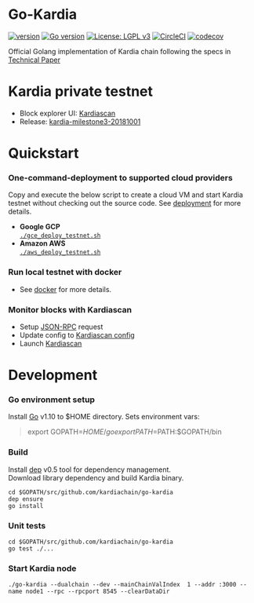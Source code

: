 # Go-Kardia

[![version](https://img.shields.io/github/release/qubyte/rubidium.svg)](https://github.com/kardiachain/go-kardia/releases/latest)
[![Go version](https://img.shields.io/badge/go-1.10.4-blue.svg)](https://github.com/moovweb/gvm)
[![License: LGPL v3](https://img.shields.io/badge/License-LGPL%20v3-blue.svg)](https://www.gnu.org/licenses/lgpl-3.0)
[![CircleCI](https://circleci.com/gh/kardiachain/go-kardia.svg?style=shield&circle-token=3163b86cadff994c8e322dc3aedf57c61f541c42)](https://circleci.com/gh/kardiachain/go-kardia)
[![codecov](https://codecov.io/gh/kardiachain/go-kardia/branch/master/graph/badge.svg?token=9HzVclw3dp)](https://codecov.io/gh/kardiachain/go-kardia)

Official Golang implementation of Kardia chain following the specs in [Technical Paper](http://dl.kardiachain.io/paper.pdf)

# Kardia private testnet
- Block explorer UI: [Kardiascan](http://scan.kardiachain.io/)
- Release: [kardia-milestone3-20181001](https://github.com/kardiachain/go-kardia/releases/tag/kardia-milestone3-20181001)


# Quickstart
### One-command-deployment to supported cloud providers
Copy and execute the below script to create a cloud VM and start Kardia testnet without checking out the source code. See [deployment](https://github.com/kardiachain/go-kardia/tree/master/deployment) for more details.  
- **Google GCP**  
[`./gce_deploy_testnet.sh`](https://github.com/kardiachain/go-kardia/blob/master/deployment/gce_deploy_testnet.sh)   
- **Amazon AWS**  
[`./aws_deploy_testnet.sh`](https://github.com/kardiachain/go-kardia/blob/master/deployment/aws_deploy_testnet.sh)

### Run local testnet with docker
- See [docker](https://github.com/kardiachain/go-kardia/tree/master/docker) for more details.

### Monitor blocks with Kardiascan
- Setup [JSON-RPC](https://github.com/kardiachain/go-kardia/tree/master/rpc) request
- Update config to [Kardiascan config](https://github.com/kardiachain/KardiaScan#update-node-config)
- Launch [Kardiascan](https://github.com/kardiachain/KardiaScan#run-development-mode)

# Development
### Go environment setup
Install [Go](https://golang.org/doc/install) v1.10 to $HOME directory. Sets environment vars:  
> export GOPATH=$HOME/go  
> export PATH=$PATH:$GOPATH/bin

### Build
Install [dep](https://github.com/golang/dep) v0.5 tool for dependency management.  
Download library dependency and build Kardia binary.
```
cd $GOPATH/src/github.com/kardiachain/go-kardia
dep ensure
go install
```

### Unit tests
```
cd $GOPATH/src/github.com/kardiachain/go-kardia
go test ./...
```

### Start Kardia node
```
./go-kardia --dualchain --dev --mainChainValIndex  1 --addr :3000 --name node1 --rpc --rpcport 8545 --clearDataDir
```
